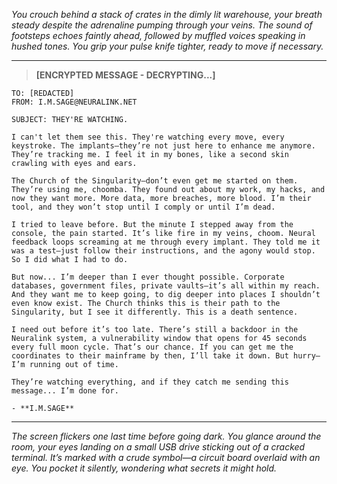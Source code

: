 *You crouch behind a stack of crates in the dimly lit warehouse, your breath steady despite the adrenaline pumping through your veins. The sound of footsteps echoes faintly ahead, followed by muffled voices speaking in hushed tones. You grip your pulse knife tighter, ready to move if necessary.*

---

> **[ENCRYPTED MESSAGE - DECRYPTING...]**

```
TO: [REDACTED]  
FROM: I.M.SAGE@NEURALINK.NET

SUBJECT: THEY'RE WATCHING.

I can't let them see this. They're watching every move, every keystroke. The implants—they’re not just here to enhance me anymore. They’re tracking me. I feel it in my bones, like a second skin crawling with eyes and ears.

The Church of the Singularity—don’t even get me started on them. They’re using me, choomba. They found out about my work, my hacks, and now they want more. More data, more breaches, more blood. I’m their tool, and they won’t stop until I comply or until I’m dead.

I tried to leave before. But the minute I stepped away from the console, the pain started. It’s like fire in my veins, choom. Neural feedback loops screaming at me through every implant. They told me it was a test—just follow their instructions, and the agony would stop. So I did what I had to do.

But now... I’m deeper than I ever thought possible. Corporate databases, government files, private vaults—it’s all within my reach. And they want me to keep going, to dig deeper into places I shouldn’t even know exist. The Church thinks this is their path to the Singularity, but I see it differently. This is a death sentence.

I need out before it’s too late. There’s still a backdoor in the Neuralink system, a vulnerability window that opens for 45 seconds every full moon cycle. That’s our chance. If you can get me the coordinates to their mainframe by then, I’ll take it down. But hurry—I’m running out of time.

They’re watching everything, and if they catch me sending this message... I’m done for.

- **I.M.SAGE**
```

---

*The screen flickers one last time before going dark. You glance around the room, your eyes landing on a small USB drive sticking out of a cracked terminal. It’s marked with a crude symbol—a circuit board overlaid with an eye. You pocket it silently, wondering what secrets it might hold.*